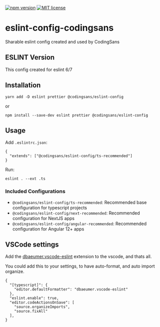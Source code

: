 [![npm version](http://img.shields.io/npm/v/@codingsans/eslint-config.svg?style=flat)](https://npmjs.org/package/@codingsans/eslint-config 'View this project on npm')
[![MIT license](http://img.shields.io/badge/license-MIT-brightgreen.svg)](http://opensource.org/licenses/MIT)

# eslint-config-codingsans

Sharable eslint config created and used by CodingSans

## ESLINT Version

This config created for eslint 6/7

## Installation

```
yarn add -D eslint prettier @codingsans/eslint-config
```

or

```
npm install --save-dev eslint prettier @codingsans/eslint-config
```

## Usage

Add `.eslintrc.json`:

```
{
  "extends": ["@codingsans/eslint-config/ts-recommended"]
}
```

Run:

```
eslint . --ext .ts
```

### Included Configurations

- `@codingsans/eslint-config/ts-recommended`: Recommended base configuration for typescript projects
- `@codingsans/eslint-config/next-recommended`: Recommended configuration for NextJS apps
- `@codingsans/eslint-config/angular-recommended`: Recommended configuration for Angular 12+ apps

## VSCode settings

Add the [dbaeumer.vscode-eslint](https://marketplace.visualstudio.com/items?itemName=dbaeumer.vscode-eslint) extension to the vscode, and thats all.

You could add this to your settings, to have auto-format, and auto import organize.

```
{
  "[typescript]": {
    "editor.defaultFormatter": "dbaeumer.vscode-eslint"
  },
  "eslint.enable": true,
  "editor.codeActionsOnSave": [
    "source.organizeImports",
    "source.fixAll"
  ],
}
```
